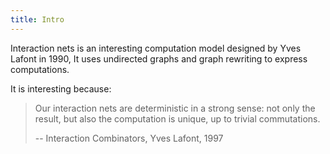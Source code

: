 ```yaml
---
title: Intro
---
```


Interaction nets is an interesting computation model designed by Yves Lafont in 1990,
It uses undirected graphs and graph rewriting to express computations.

It is interesting because:

> Our interaction nets are deterministic in a strong sense:
> not only the result, but also the computation is unique,
> up to trivial commutations.
>
> -- Interaction Combinators, Yves Lafont, 1997
